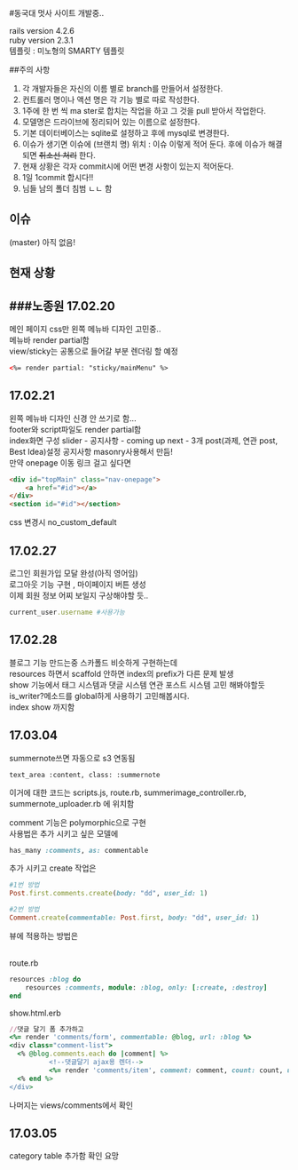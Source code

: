 #동국대 멋사 사이트 개발중..

rails version 4.2.6 <br> ruby version 2.3.1 <br> 템플릿 : 미노형의 SMARTY 템플릿

##주의 사항
1. 각 개발자들은 자신의 이름 별로 branch를 만들어서 설정한다.
1. 컨트롤러 명이나 액션 명은 각 기능 별로 따로 작성한다.
1. 1주에 한 번 씩 ma       ster로 합치는 작업을 하고 그 것을 pull 받아서 작업한다.
1. 모델명은 드라이브에 정리되어 있는 이름으로 설정한다.
1. 기본 데이터베이스는 sqlite로 설정하고 후에 mysql로 변경한다.
1. 이슈가 생기면 이슈에 (브랜치 명) 위치 : 이슈 이렇게 적어 둔다. 후에 이슈가 해결되면 ~~취소선 처리~~ 한다. 
1. 현재 상황은 각자 commit시에 어떤 변경 사항이 있는지 적어둔다.
1. 1일 1commit 합시다!!
1. 님들 남의 폴더 침범 ㄴㄴ 함 
## 이슈 

(master) 아직 없음! 

## 현재 상황

###노종원
17.02.20
-
메인 페이지 css만 왼쪽 메뉴바 디자인 고민중.. <br>
메뉴바 render partial함<br>
view/sticky는 공통으로 들어갈 부분 렌더링 할 예정
```html
<%= render partial: "sticky/mainMenu" %>
```
17.02.21
-
왼쪽 메뉴바 디자인 신경 안 쓰기로 함...<br>
footer와 script파일도 render partial함<br>
index화면 구성 slider - 공지사항 - coming up next - 3개 post(과제, 연관 post, Best Idea)설정<bt>
공지사항 masonry사용해서 만듬!<br>
만약 onepage 이동 링크 걸고 싶다면
```html
<div id="topMain" class="nav-onepage">
    <a href="#id"></a>
</div>
<section id="#id"></section>
```
css 변경시
no_custom_default

17.02.27
-
로그인 회원가입 모달 완성(아직 영어임)<br>
로그아웃 기능 구현 , 마이페이지 버튼 생성<br>
이제 회원 정보 어찌 보일지 구상해야할 듯..<br>
```ruby
current_user.username #사용가능 
```

17.02.28
-
블로그 기능 만드는중 스카폴드 비슷하게 구현하는데<br>
resources 하면서 scaffold 안하면 index의 prefix가 다른 문제 발생 <br>
show 기능에서 태그 시스템과 댓글 시스템 연관 포스트 시스템 고민 해봐야할듯<br>
is_writer?메소드를 global하게 사용하기 고민해봅시다. <br>
index show 까지함

17.03.04
-
summernote쓰면 자동으로 s3 연동됨
```angular2html
text_area :content, class: :summernote
```
이거에 대한 코드는 scripts.js, route.rb, summerimage_controller.rb, summernote_uploader.rb
에 위치함 <br>

comment 기능은 polymorphic으로 구현 <br>
사용법은 추가 시키고 싶은 모델에
```ruby
has_many :comments, as: commentable
```
추가 시키고 create 작업은 
```ruby
#1번 방법  
Post.first.comments.create(body: "dd", user_id: 1)

#2번 방법 
Comment.create(commentable: Post.first, body: "dd", user_id: 1)
```
뷰에 적용하는 방법은

<br>route.rb
```ruby
resources :blog do
    resources :comments, module: :blog, only: [:create, :destroy]
end
```
show.html.erb
```ruby
//댓글 달기 폼 추가하고 
<%= render 'comments/form', commentable: @blog, url: :blog %>
<div class="comment-list">
  <% @blog.comments.each do |comment| %>
          <!--댓글달기 ajax용 렌더-->
          <%= render 'comments/item', comment: comment, count: count, url: :blog %>
  <% end %>
</div>
```
나머지는 views/comments에서 확인 

17.03.05
-
category table 추가함
확인 요망 